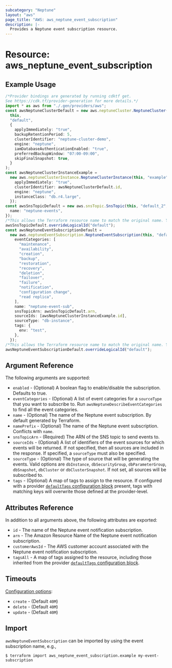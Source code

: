 ```yaml
---
subcategory: "Neptune"
layout: "aws"
page_title: "AWS: aws_neptune_event_subscription"
description: |-
  Provides a Neptune event subscription resource.
---
```


# Resource: aws\_neptune\_event\_subscription

## Example Usage

```typescript
/*Provider bindings are generated by running cdktf get.
See https://cdk.tf/provider-generation for more details.*/
import * as aws from "./.gen/providers/aws";
const awsNeptuneClusterDefault = new aws.neptuneCluster.NeptuneCluster(
  this,
  "default",
  {
    applyImmediately: "true",
    backupRetentionPeriod: 5,
    clusterIdentifier: "neptune-cluster-demo",
    engine: "neptune",
    iamDatabaseAuthenticationEnabled: "true",
    preferredBackupWindow: "07:00-09:00",
    skipFinalSnapshot: true,
  }
);
const awsNeptuneClusterInstanceExample =
  new aws.neptuneClusterInstance.NeptuneClusterInstance(this, "example", {
    applyImmediately: "true",
    clusterIdentifier: awsNeptuneClusterDefault.id,
    engine: "neptune",
    instanceClass: "db.r4.large",
  });
const awsSnsTopicDefault = new aws.snsTopic.SnsTopic(this, "default_2", {
  name: "neptune-events",
});
/*This allows the Terraform resource name to match the original name. You can remove the call if you don't need them to match.*/
awsSnsTopicDefault.overrideLogicalId("default");
const awsNeptuneEventSubscriptionDefault =
  new aws.neptuneEventSubscription.NeptuneEventSubscription(this, "default_3", {
    eventCategories: [
      "maintenance",
      "availability",
      "creation",
      "backup",
      "restoration",
      "recovery",
      "deletion",
      "failover",
      "failure",
      "notification",
      "configuration change",
      "read replica",
    ],
    name: "neptune-event-sub",
    snsTopicArn: awsSnsTopicDefault.arn,
    sourceIds: [awsNeptuneClusterInstanceExample.id],
    sourceType: "db-instance",
    tags: {
      env: "test",
    },
  });
/*This allows the Terraform resource name to match the original name. You can remove the call if you don't need them to match.*/
awsNeptuneEventSubscriptionDefault.overrideLogicalId("default");

```

## Argument Reference

The following arguments are supported:

* `enabled` - (Optional) A boolean flag to enable/disable the subscription. Defaults to true.
* `eventCategories` - (Optional) A list of event categories for a `sourceType` that you want to subscribe to. Run `awsNeptuneDescribeEventCategories` to find all the event categories.
* `name` - (Optional) The name of the Neptune event subscription. By default generated by Terraform.
* `namePrefix` - (Optional) The name of the Neptune event subscription. Conflicts with `name`.
* `snsTopicArn` - (Required) The ARN of the SNS topic to send events to.
* `sourceIds` - (Optional) A list of identifiers of the event sources for which events will be returned. If not specified, then all sources are included in the response. If specified, a `sourceType` must also be specified.
* `sourceType` - (Optional) The type of source that will be generating the events. Valid options are `dbInstance`, `dbSecurityGroup`, `dbParameterGroup`, `dbSnapshot`, `dbCluster` or `dbClusterSnapshot`. If not set, all sources will be subscribed to.
* `tags` - (Optional) A map of tags to assign to the resource. If configured with a provider [`defaultTags` configuration block](https://registry.terraform.io/providers/hashicorp/aws/latest/docs#default_tags-configuration-block) present, tags with matching keys will overwrite those defined at the provider-level.

## Attributes Reference

In addition to all arguments above, the following attributes are exported:

* `id` - The name of the Neptune event notification subscription.
* `arn` - The Amazon Resource Name of the Neptune event notification subscription.
* `customerAwsId` - The AWS customer account associated with the Neptune event notification subscription.
* `tagsAll` - A map of tags assigned to the resource, including those inherited from the provider [`defaultTags` configuration block](https://registry.terraform.io/providers/hashicorp/aws/latest/docs#default_tags-configuration-block).

## Timeouts

[Configuration options](https://developer.hashicorp.com/terraform/language/resources/syntax#operation-timeouts):

* `create` - (Default `40M`)
* `delete` - (Default `40M`)
* `update` - (Default `40M`)

## Import

`awsNeptuneEventSubscription` can be imported by using the event subscription name, e.g.,

```console
$ terraform import aws_neptune_event_subscription.example my-event-subscription
```

